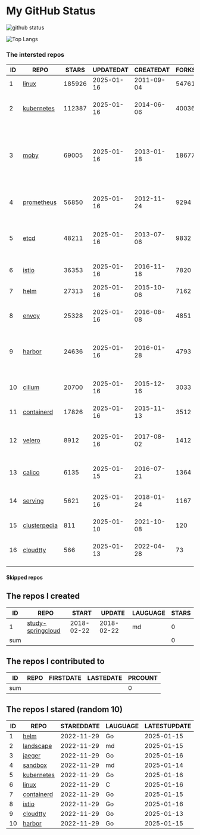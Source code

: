 # My GitHub Status

<img src="https://github-readme-stats-1.yihong0618.vercel.app/api?username=daoqingniu&show_icons=true&&&hide_title=true&count_private=true" alt="github status" />

![Top Langs](https://github-readme-stats-1.yihong0618.vercel.app/api/top-langs/?username=daoqingniu&layout=compact)

<!--START_SECTION:github_repos-->
### The intersted repos
| ID |                              REPO                               | STARS  | UPDATEDAT  | CREATEDAT  | FORKSCOUNT |                                                DESCRIPTIONS                                                |
|----|-----------------------------------------------------------------|--------|------------|------------|------------|------------------------------------------------------------------------------------------------------------|
|  1 | [linux](https://github.com/torvalds/linux)                      | 185926 | 2025-01-16 | 2011-09-04 |      54761 | Linux kernel source tree                                                                                   |
|  2 | [kubernetes](https://github.com/kubernetes/kubernetes)          | 112387 | 2025-01-16 | 2014-06-06 |      40036 | Production-Grade Container Scheduling and Management                                                       |
|  3 | [moby](https://github.com/moby/moby)                            |  69005 | 2025-01-16 | 2013-01-18 |      18677 | The Moby Project - a collaborative project for the container ecosystem to assemble container-based systems |
|  4 | [prometheus](https://github.com/prometheus/prometheus)          |  56850 | 2025-01-16 | 2012-11-24 |       9294 | The Prometheus monitoring system and time series database.                                                 |
|  5 | [etcd](https://github.com/etcd-io/etcd)                         |  48211 | 2025-01-16 | 2013-07-06 |       9832 | Distributed reliable key-value store for the most critical data of a distributed system                    |
|  6 | [istio](https://github.com/istio/istio)                         |  36353 | 2025-01-16 | 2016-11-18 |       7820 | Connect, secure, control, and observe services.                                                            |
|  7 | [helm](https://github.com/helm/helm)                            |  27313 | 2025-01-16 | 2015-10-06 |       7162 | The Kubernetes Package Manager                                                                             |
|  8 | [envoy](https://github.com/envoyproxy/envoy)                    |  25328 | 2025-01-16 | 2016-08-08 |       4851 | Cloud-native high-performance edge/middle/service proxy                                                    |
|  9 | [harbor](https://github.com/goharbor/harbor)                    |  24636 | 2025-01-16 | 2016-01-28 |       4793 | An open source trusted cloud native registry project that stores, signs, and scans content.                |
| 10 | [cilium](https://github.com/cilium/cilium)                      |  20700 | 2025-01-16 | 2015-12-16 |       3033 | eBPF-based Networking, Security, and Observability                                                         |
| 11 | [containerd](https://github.com/containerd/containerd)          |  17826 | 2025-01-16 | 2015-11-13 |       3512 | An open and reliable container runtime                                                                     |
| 12 | [velero](https://github.com/vmware-tanzu/velero)                |   8912 | 2025-01-16 | 2017-08-02 |       1412 | Backup and migrate Kubernetes applications and their persistent volumes                                    |
| 13 | [calico](https://github.com/projectcalico/calico)               |   6135 | 2025-01-15 | 2016-07-21 |       1364 | Cloud native networking and network security                                                               |
| 14 | [serving](https://github.com/knative/serving)                   |   5621 | 2025-01-16 | 2018-01-24 |       1167 | Kubernetes-based, scale-to-zero, request-driven compute                                                    |
| 15 | [clusterpedia](https://github.com/clusterpedia-io/clusterpedia) |    811 | 2025-01-10 | 2021-10-08 |        120 | The Encyclopedia of Kubernetes clusters                                                                    |
| 16 | [cloudtty](https://github.com/cloudtty/cloudtty)                |    566 | 2025-01-13 | 2022-04-28 |         73 | A Friendly Kubernetes CloudShell (Web Terminal) !                                                          |



#### Skipped repos
<!--END_SECTION:github_repos-->

<!--START_SECTION:my_github-->
## The repos I created
| ID  |                                 REPO                                 |   START    |   UPDATE   | LAUGUAGE | STARS |
|-----|----------------------------------------------------------------------|------------|------------|----------|-------|
|   1 | [study-springcloud](https://github.com/daoqingniu/study-springcloud) | 2018-02-22 | 2018-02-22 | md       |     0 |
| sum |                                                                      |            |            |          |     0 |

## The repos I contributed to
| ID  | REPO | FIRSTDATE | LASTEDATE | PRCOUNT |
|-----|------|-----------|-----------|---------|
| sum |      |           |           |       0 |

## The repos I stared (random 10)
| ID |                          REPO                          | STAREDDATE | LAUGUAGE | LATESTUPDATE |
|----|--------------------------------------------------------|------------|----------|--------------|
|  1 | [helm](https://github.com/helm/helm)                   | 2022-11-29 | Go       | 2025-01-15   |
|  2 | [landscape](https://github.com/cncf/landscape)         | 2022-11-29 | md       | 2025-01-15   |
|  3 | [jaeger](https://github.com/jaegertracing/jaeger)      | 2022-11-29 | Go       | 2025-01-16   |
|  4 | [sandbox](https://github.com/cncf/sandbox)             | 2022-11-29 | md       | 2025-01-14   |
|  5 | [kubernetes](https://github.com/kubernetes/kubernetes) | 2022-11-29 | Go       | 2025-01-16   |
|  6 | [linux](https://github.com/torvalds/linux)             | 2022-11-29 | C        | 2025-01-16   |
|  7 | [containerd](https://github.com/containerd/containerd) | 2022-11-29 | Go       | 2025-01-15   |
|  8 | [istio](https://github.com/istio/istio)                | 2022-11-29 | Go       | 2025-01-16   |
|  9 | [cloudtty](https://github.com/cloudtty/cloudtty)       | 2022-11-29 | Go       | 2025-01-13   |
| 10 | [harbor](https://github.com/goharbor/harbor)           | 2022-11-29 | Go       | 2025-01-15   |

<!--END_SECTION:my_github-->
